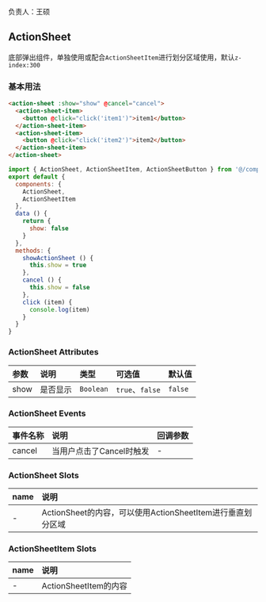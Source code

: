 负责人：王硕
## ActionSheet
底部弹出组件，单独使用或配合`ActionSheetItem`进行划分区域使用，默认`z-index:300`

### 基本用法

```html
<action-sheet :show="show" @cancel="cancel">
  <action-sheet-item>
    <button @click="click('item1')">item1</button>
  </action-sheet-item>
  <action-sheet-item>
    <button @click="click('item2')">item2</button>
  </action-sheet-item>
</action-sheet>
```
```javascript
import { ActionSheet, ActionSheetItem, ActionSheetButton } from '@/components/ActionSheet'
export default {
  components: {
    ActionSheet,
    ActionSheetItem
  },
  data () {
    return {
      show: false
    }
  },
  methods: {
    showActionSheet () {
      this.show = true
    },
    cancel () {
      this.show = false
    },
    click (item) {
      console.log(item)
    }
  }
}

```
### ActionSheet Attributes

|参数|说明|类型|可选值|默认值|
|:-----|:-----|:-----|:-----|:-----|
|show|是否显示|`Boolean`|`true`、`false`|`false`|


### ActionSheet Events

|事件名称|说明|回调参数|
|:-----|:-----|:-----|
|cancel|当用户点击了Cancel时触发|-|

### ActionSheet Slots

|name|说明|
|:-----|:-----|
|-|ActionSheet的内容，可以使用ActionSheetItem进行垂直划分区域|

### ActionSheetItem Slots

|name|说明|
|:-----|:-----|
|-|ActionSheetItem的内容|

